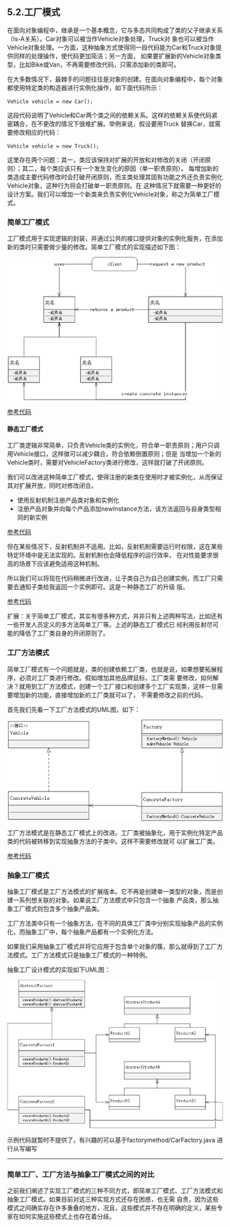## 5.2.工厂模式
在面向对象编程中，继承是一个基本概念，它与多态共同构成了类的父子继承关系（Is-A关系）。Car对象可以被当作Vehicle对象处理，Truck对
象也可以被当作Vehicle对象处理。一方面，这种抽象方式使得同一段代码能为Car和Truck对象提供同样的处理操作，使代码更加简洁；另一方面，
如果要扩展新的Vehicle对象类型，比如Bike或Van，不再需要修改代码，只需添加新的类即可。

在大多数情况下，最棘手的问题往往是对象的创建。在面向对象编程中，每个对象都使用特定类的构造器进行实例化操作，如下面代码所示：

    Vehicle vehicle = new Car();
    
这段代码说明了Vehicle和Car两个类之间的依赖关系。这样的依赖关系使代码紧密耦合，在不更改的情况下很难扩展。举例来说，假设要用Truck
替换Car，就需要修改相应的代码：

    Vehicle vehicle = new Truck();
    
这里存在两个问题：其一，类应该保持对扩展的开放和对修改的关闭（开闭原则）；其二，每个类应该只有一个发生变化的原因（单一职责原则）。
每增加新的类造成主要代码修改时会打破开闭原则，而主类处理其固有功能之外还负责实例化Vehicle对象，这种行为将会打破单一职责原则。在
这种情况下就需要一种更好的设计方案。我们可以增加一个新类来负责实例化Vehicle对象，称之为简单工厂模式。

### 简单工厂模式
工厂模式用于实现逻辑的封装，并通过公共的接口提供对象的实例化服务，在添加新的类时只需要做少量的修改。简单工厂模式的实现描述如下图：

![简单工厂模式](/src/main/resources/image/basics/knowledge/1-11.png)

[参考代码](simplefactory/SimpleFactory.java)

#### 静态工厂模式
工厂类逻辑非常简单，只负责Vehicle类的实例化，符合单一职责原则；用户只调用Vehicle接口，这样做可以减少耦合，符合依赖倒置原则；但是
当增加一个新的Vehicle类时，需要对VehicleFactory类进行修改，这样就打破了开闭原则。

我们可以改进这种简单工厂模式，使得注册的新类在使用时才被实例化，从而保证其对扩展开放，同时对修改闭合。

- 使用反射机制注册产品类对象和实例化
- 注册产品对象并向每个产品添加newInstance方法，该方法返回与自身类型相同的新实例 

[参考代码](staticfactory/StaticFactory.java)

但在某些情况下，反射机制并不适用。比如，反射机制需要运行时权限，这在某些特定环境中是无法实现的。反射机制也会降低程序的运行效率，
在对性能要求很高的场景下应该避免适用这种机制。

所以我们可以将现在代码稍微进行改进，让子类自己为自己创建实例，而工厂只需要去通知子类给我返回一个实例即可。这是一种静态工厂的升级
版。

[参考代码](staticfactory/upgrade/StaticFactoryUpgrade.java)

扩展：关于简单工厂模式，其实有很多种方式，并非只有上述两种写法，比如还有一些开发人员定义的多方法简单工厂等。上述的静态工厂模式已
经利用反射尽可能的降低了工厂类自身的开闭原则了。

### 工厂方法模式
简单工厂模式有一个问题就是，类的创建依赖工厂类，也就是说，如果想要拓展程序，必须对工厂类进行修改。假如增加其他品牌鼠标，工厂类需
要修改，如何解决？就用到工厂方法模式，创建一个工厂接口和创建多个工厂实现类，这样一旦需要增加新的功能，直接增加新的工厂类就可以了，
不需要修改之前的代码。

首先我们先看一下工厂方法模式的UML图，如下：

![工厂方法模式](/src/main/resources/image/basics/knowledge/1-12.png)

工厂方法模式是在静态工厂模式上的改进。工厂类被抽象化，用于实例化特定产品类的代码被转移到实现抽象方法的子类中。这样不需要修改就可
以扩展工厂类。

[参考代码](staticfactory/factorymethod/CarFactory.java)

### 抽象工厂模式
抽象工厂模式是工厂方法模式的扩展版本。它不再是创建单一类型的对象，而是创建一系列想关联的对象。如果说工厂方法模式中只包含一个抽象
产品类，那么抽象工厂模式则包含多个抽象产品类。

工厂方法类中只有一个抽象方法，在不同的具体工厂类中分别实现抽象产品的实例化，而抽象工厂中，每个抽象产品都有一个实例化方法。

如果我们采用抽象工厂模式并将它应用于包含单个对象的簇，那么就得到了工厂方法模式。工厂方法模式只是抽象工厂模式的一种特例。

抽象工厂设计模式的实现如下UML图：

![抽象工厂模式](/src/main/resources/image/basics/knowledge/1-13.png)

示例代码就暂时不提供了，有兴趣的可以基于factorymethod/CarFactory.java 进行从写编写

****
### 简单工厂、工厂方法与抽象工厂模式之间的对比
之前我们阐述了实现工厂模式的三种不同方式，即简单工厂模式、工厂方法模式和抽象工厂模式。如果目前对这三种实现方式还存在困惑，也无需
自责，因为这些模式之间确实存在许多重叠的地方，况且，这些模式并不存在明确的定义，某些专家在如何实施这些模式上也存在着分歧。


